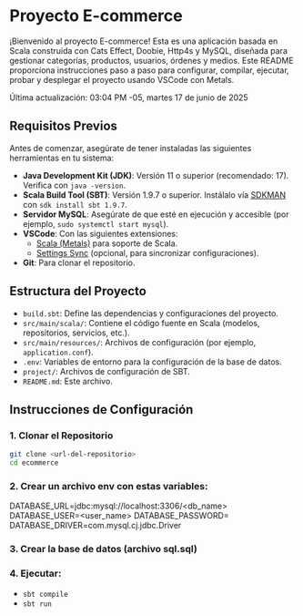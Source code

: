# Proyecto E-commerce

¡Bienvenido al proyecto E-commerce! Esta es una aplicación basada en Scala construida con Cats Effect, Doobie, Http4s y MySQL, diseñada para gestionar categorías, productos, usuarios, órdenes y medios. Este README proporciona instrucciones paso a paso para configurar, compilar, ejecutar, probar y desplegar el proyecto usando VSCode con Metals.

Última actualización: 03:04 PM -05, martes 17 de junio de 2025

## Requisitos Previos

Antes de comenzar, asegúrate de tener instaladas las siguientes herramientas en tu sistema:

- **Java Development Kit (JDK)**: Versión 11 o superior (recomendado: 17). Verifica con `java -version`.
- **Scala Build Tool (SBT)**: Versión 1.9.7 o superior. Instálalo vía [SDKMAN](https://sdkman.io/) con `sdk install sbt 1.9.7`.
- **Servidor MySQL**: Asegúrate de que esté en ejecución y accesible (por ejemplo, `sudo systemctl start mysql`).
- **VSCode**: Con las siguientes extensiones:
  - [Scala (Metals)](https://marketplace.visualstudio.com/items?itemName=scalameta.metals) para soporte de Scala.
  - [Settings Sync](https://marketplace.visualstudio.com/items?itemName=Shan.code-settings-sync) (opcional, para sincronizar configuraciones).
- **Git**: Para clonar el repositorio.

## Estructura del Proyecto

- `build.sbt`: Define las dependencias y configuraciones del proyecto.
- `src/main/scala/`: Contiene el código fuente en Scala (modelos, repositorios, servicios, etc.).
- `src/main/resources/`: Archivos de configuración (por ejemplo, `application.conf`).
- `.env`: Variables de entorno para la configuración de la base de datos.
- `project/`: Archivos de configuración de SBT.
- `README.md`: Este archivo.

## Instrucciones de Configuración

### 1. Clonar el Repositorio

```bash
git clone <url-del-repositorio>
cd ecommerce
```

### 2. Crear un archivo env con estas variables:

DATABASE_URL=jdbc:mysql://localhost:3306/<db_name>
DATABASE_USER=<user_name>
DATABASE_PASSWORD=<password>
DATABASE_DRIVER=com.mysql.cj.jdbc.Driver

### 3. Crear la base de datos (archivo sql.sql)

### 4. Ejecutar:

- `sbt compile`
- `sbt run`
